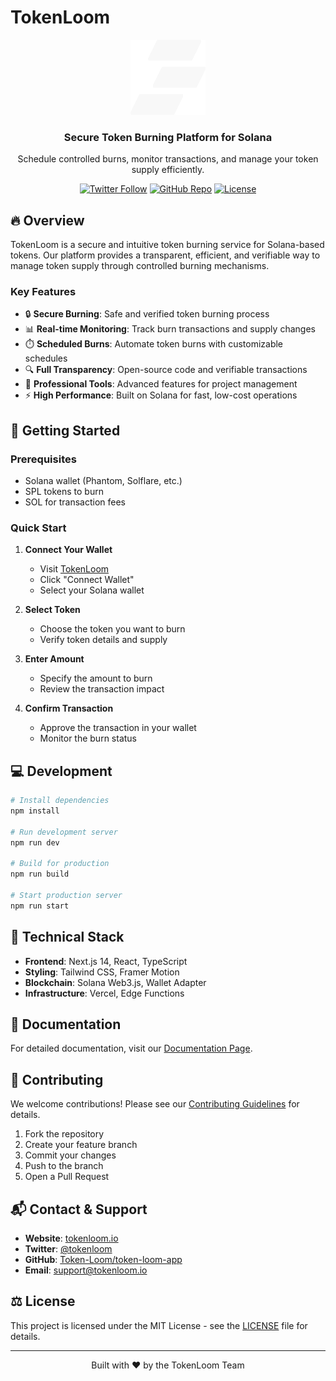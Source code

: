 # TokenLoom

<div align="center">
  <img src="/public/logo.svg" alt="TokenLoom Logo" width="120" height="120" />
  <h3>Secure Token Burning Platform for Solana</h3>
  <p>Schedule controlled burns, monitor transactions, and manage your token supply efficiently.</p>

[![Twitter Follow](https://img.shields.io/twitter/follow/tokenloom?style=social)](https://twitter.com/tokenloom)
[![GitHub Repo](https://img.shields.io/badge/github-Token--Loom-9945FF.svg)](https://github.com/Token-Loom/token-loom-app)
[![License](https://img.shields.io/badge/license-MIT-14F195.svg)](LICENSE)

</div>

## 🔥 Overview

TokenLoom is a secure and intuitive token burning service for Solana-based tokens. Our platform provides a transparent, efficient, and verifiable way to manage token supply through controlled burning mechanisms.

### Key Features

- 🔒 **Secure Burning**: Safe and verified token burning process
- 📊 **Real-time Monitoring**: Track burn transactions and supply changes
- ⏱️ **Scheduled Burns**: Automate token burns with customizable schedules
- 🔍 **Full Transparency**: Open-source code and verifiable transactions
- 💼 **Professional Tools**: Advanced features for project management
- ⚡ **High Performance**: Built on Solana for fast, low-cost operations

## 🚀 Getting Started

### Prerequisites

- Solana wallet (Phantom, Solflare, etc.)
- SPL tokens to burn
- SOL for transaction fees

### Quick Start

1. **Connect Your Wallet**

   - Visit [TokenLoom](https://tokenloom.io)
   - Click "Connect Wallet"
   - Select your Solana wallet

2. **Select Token**

   - Choose the token you want to burn
   - Verify token details and supply

3. **Enter Amount**

   - Specify the amount to burn
   - Review the transaction impact

4. **Confirm Transaction**
   - Approve the transaction in your wallet
   - Monitor the burn status

## 💻 Development

```bash
# Install dependencies
npm install

# Run development server
npm run dev

# Build for production
npm run build

# Start production server
npm run start
```

## 🔧 Technical Stack

- **Frontend**: Next.js 14, React, TypeScript
- **Styling**: Tailwind CSS, Framer Motion
- **Blockchain**: Solana Web3.js, Wallet Adapter
- **Infrastructure**: Vercel, Edge Functions

## 📖 Documentation

For detailed documentation, visit our [Documentation Page](https://tokenloom.io/docs).

## 🤝 Contributing

We welcome contributions! Please see our [Contributing Guidelines](CONTRIBUTING.md) for details.

1. Fork the repository
2. Create your feature branch
3. Commit your changes
4. Push to the branch
5. Open a Pull Request

## 📬 Contact & Support

- **Website**: [tokenloom.io](https://tokenloom.io)
- **Twitter**: [@tokenloom](https://twitter.com/tokenloom)
- **GitHub**: [Token-Loom/token-loom-app](https://github.com/Token-Loom/token-loom-app)
- **Email**: support@tokenloom.io

## ⚖️ License

This project is licensed under the MIT License - see the [LICENSE](LICENSE) file for details.

---

<div align="center">
  <p>Built with ❤️ by the TokenLoom Team</p>
</div>
